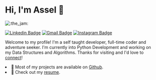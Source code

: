 # Hi, I'm Assel 👋

![:the_jam:](https://cdn.discordapp.com/emojis/745354525958996138.gif?v=1)

[![Linkedin Badge](https://img.shields.io/badge/-asselkin-blue?style=flat&logo=Linkedin&logoColor=white&link=https://www.linkedin.com/in/asselkin/)](https://www.linkedin.com/in/asselkin/)
[![Gmail Badge](https://img.shields.io/badge/-batuassel-c14438?style=flat&logo=Gmail&logoColor=white&link=mailto:batuassel@gmail.com)](mailto:batuassel@gmail.com)
[![Instagram Badge](https://img.shields.io/badge/-@asselbatu-purple?style=flat&logo=instagram&logoColor=white&link=https://www.instagram.com/asselbatu/)](https://www.instagram.com/asselbatu/)

Welcome to my profile! I'm a self taught developer, full-time coder and adventure seeker. I'm currently into Python Development and working on my Data Structures and Algorithms. Thanks for visiting and I'd love to [connect](https://www.linkedin.com/in/asselkin/)!

<li>🧐 Most of my projects are available on <a href="https://github.com/asselina94">Github</a>.</li>
<li>📙 Check out my <a href="https://drive.google.com/file/d/19bQecgFTceKsIGVXGXlnMJP_uHq2UEza/view?usp=sharing
">resume</a>.</li>
